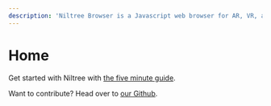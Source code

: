 ```yaml
---
description: 'Niltree Browser is a Javascript web browser for AR, VR, and WebGL sites.'
---
```


# Home

Get started with Niltree with [the five minute guide](five-minute-guide.md).

Want to contribute? Head over to [our Github](https://github.com/niltree/niltree).

